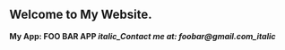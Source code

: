 ## Welcome to My Website.

**My App: FOO BAR APP
_italic_Contact me at: foobar@gmail.com_italic_**


